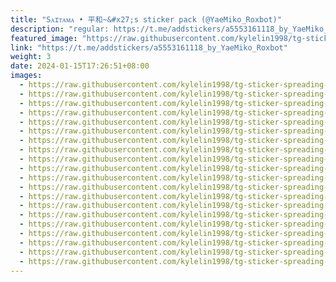 ```yaml
---
title: "Sᴀɪᴛᴀᴍᴀ • 平和~&#x27;s sticker pack (@YaeMiko_Roxbot)"
description: "regular: https://t.me/addstickers/a5553161118_by_YaeMiko_Roxbot"
featured_image: "https://raw.githubusercontent.com/kylelin1998/tg-sticker-spreading-worldwide-images/main/img/67f8f817-5082-418d-b5e3-da08d893c49d.jpg"
link: "https://t.me/addstickers/a5553161118_by_YaeMiko_Roxbot"
weight: 3
date: 2024-01-15T17:26:51+08:00
images:
  - https://raw.githubusercontent.com/kylelin1998/tg-sticker-spreading-worldwide-images/main/img/67f8f817-5082-418d-b5e3-da08d893c49d.jpg
  - https://raw.githubusercontent.com/kylelin1998/tg-sticker-spreading-worldwide-images/main/img/f8e93798-ccfe-4202-a1d0-7c7439878209.jpg
  - https://raw.githubusercontent.com/kylelin1998/tg-sticker-spreading-worldwide-images/main/img/4698bd93-0a54-423f-b5f7-ce90f09e5474.jpg
  - https://raw.githubusercontent.com/kylelin1998/tg-sticker-spreading-worldwide-images/main/img/14ee28f6-e7aa-4844-9c49-ef3e77c3b595.jpg
  - https://raw.githubusercontent.com/kylelin1998/tg-sticker-spreading-worldwide-images/main/img/036e6b9f-0abc-445a-a362-3b3430463a2a.jpg
  - https://raw.githubusercontent.com/kylelin1998/tg-sticker-spreading-worldwide-images/main/img/9f440c49-4c87-4930-9be2-12b1c0d7d583.jpg
  - https://raw.githubusercontent.com/kylelin1998/tg-sticker-spreading-worldwide-images/main/img/dca836e1-a24b-4f6a-b453-4a9aa33a1d77.jpg
  - https://raw.githubusercontent.com/kylelin1998/tg-sticker-spreading-worldwide-images/main/img/770e97a2-fe0f-41d7-b634-82bf2860d156.jpg
  - https://raw.githubusercontent.com/kylelin1998/tg-sticker-spreading-worldwide-images/main/img/2f313a1d-ef9a-483a-9126-4a4b475adfdd.jpg
  - https://raw.githubusercontent.com/kylelin1998/tg-sticker-spreading-worldwide-images/main/img/8fd8dcfd-5441-4357-9f2e-f615f79acb82.jpg
  - https://raw.githubusercontent.com/kylelin1998/tg-sticker-spreading-worldwide-images/main/img/40336594-9228-4dea-8fd0-015172bb7f67.jpg
  - https://raw.githubusercontent.com/kylelin1998/tg-sticker-spreading-worldwide-images/main/img/dea31a19-c5c5-44ca-9019-31515cea5584.jpg
  - https://raw.githubusercontent.com/kylelin1998/tg-sticker-spreading-worldwide-images/main/img/02be3c6f-7cac-421f-bdfb-ec237081b366.jpg
  - https://raw.githubusercontent.com/kylelin1998/tg-sticker-spreading-worldwide-images/main/img/0ecebb0f-7a17-4318-acfa-0bba36f91345.jpg
  - https://raw.githubusercontent.com/kylelin1998/tg-sticker-spreading-worldwide-images/main/img/a3181e83-b82d-421c-9c04-eb39200b27cf.jpg
  - https://raw.githubusercontent.com/kylelin1998/tg-sticker-spreading-worldwide-images/main/img/bdd9eaa7-98e4-4f2b-9df1-6baf21e80cf6.jpg
  - https://raw.githubusercontent.com/kylelin1998/tg-sticker-spreading-worldwide-images/main/img/74eb3654-98d1-450e-a35a-eb005dbec05e.jpg
  - https://raw.githubusercontent.com/kylelin1998/tg-sticker-spreading-worldwide-images/main/img/6fbfbd12-bc28-4a7e-a22b-baa5b09d32bf.jpg
  - https://raw.githubusercontent.com/kylelin1998/tg-sticker-spreading-worldwide-images/main/img/167fd413-9471-487b-b95d-84a084ddd213.jpg
  - https://raw.githubusercontent.com/kylelin1998/tg-sticker-spreading-worldwide-images/main/img/60fa3725-fafb-4053-a76e-84df7be12182.jpg
---
```

